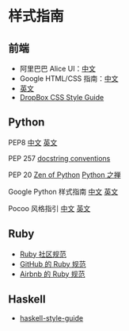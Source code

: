 # 样式指南

## 前端

* 阿里巴巴 Alice UI：[中文](http://aliceui.org/docs/rule.html)
* Google HTML/CSS 指南：[中文](http://lingyu.wang/2014/05/04/google-style-guide/)
* [英文](https://google-styleguide.googlecode.com/svn/trunk/htmlcssguide.xml)
* [DropBox CSS Style Guide](https://github.com/dropbox/css-style-guide)


## Python
PEP8
[中文]()
[英文]()

PEP 257
[docstring conventions](http://legacy.python.org/dev/peps/pep-0257/)

PEP 20
[Zen of Python](http://legacy.python.org/dev/peps/pep-0020/)
[Python 之禅]()

Google Python 样式指南
[中文](http://zh-google-styleguide.readthedocs.org/)
[英文](http://google.github.io/styleguide/pyguide.html)

Pocoo 风格指引
[中文](http://www.pythondoc.com/flask/styleguide.html)
[英文](http://www.pocoo.org/internal/styleguide/)


## Ruby

* [Ruby 社区规范](https://github.com/bbatsov/ruby-style-guide)
* [GitHub 的 Ruby 规范](https://github.com/styleguide/ruby)
* [Airbnb 的 Ruby 规范](https://github.com/airbnb/ruby)


## Haskell

* [haskell-style-guide](https://github.com/chrisdone/haskell-style-guide)
